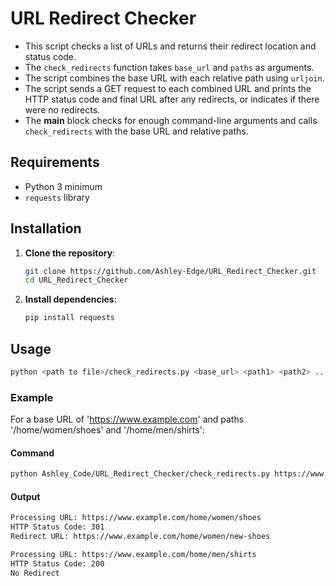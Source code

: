 # URL Redirect Checker

* This script checks a list of URLs and returns their redirect location and status code.
* The `check_redirects` function takes `base_url` and `paths` as arguments.
* The script combines the base URL with each relative path using `urljoin`.
* The script sends a GET request to each combined URL and prints the HTTP status code and final URL after any redirects, or indicates if there were no redirects.
* The __main__ block checks for enough command-line arguments and calls `check_redirects` with the base URL and relative paths.

## Requirements

- Python 3 minimum 
- `requests` library

## Installation

1. **Clone the repository**:

    ```bash
    git clone https://github.com/Ashley-Edge/URL_Redirect_Checker.git
    cd URL_Redirect_Checker
    ```

2. **Install dependencies**:

    ```bash
    pip install requests
    ```

## Usage

```bash
python <path to file>/check_redirects.py <base_url> <path1> <path2> ...
```
### Example
For a base URL of 'https://www.example.com' and paths '/home/women/shoes' and '/home/men/shirts':
#### Command
```bash
python Ashley_Code/URL_Redirect_Checker/check_redirects.py https://www.example.com /home/women/shoes /home/men/shirts
```
#### Output
```bash
Processing URL: https://www.example.com/home/women/shoes
HTTP Status Code: 301
Redirect URL: https://www.example.com/home/women/new-shoes

Processing URL: https://www.example.com/home/men/shirts
HTTP Status Code: 200
No Redirect
```
